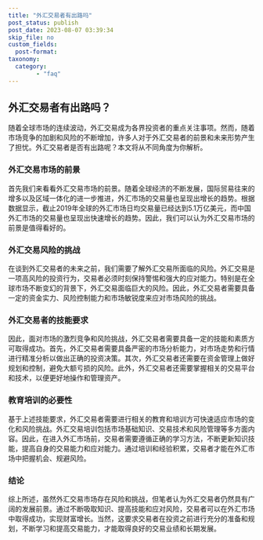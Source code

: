 ```yaml
---
title: "外汇交易者有出路吗"
post_status: publish
post_date: 2023-08-07 03:39:34
skip_file: no
custom_fields: 
  post-format: 
taxonomy:
  category:
        - "faq"
---
```


## 外汇交易者有出路吗？

随着全球市场的连续波动，外汇交易成为各界投资者的重点关注事项。然而，随着市场竞争的加剧和风险的不断增加，许多人对于外汇交易者的前景和未来形势产生了担忧。外汇交易者是否有出路呢？本文将从不同角度为你解析。

### 外汇交易市场的前景

首先我们来看看外汇交易市场的前景。随着全球经济的不断发展，国际贸易往来的增多以及区域一体化的进一步推进，外汇市场的交易量也呈现出增长的趋势。根据数据显示，截止2019年全球的外汇市场日均交易量已经达到5.1万亿美元，而中国外汇市场的交易量也呈现出快速增长的趋势。因此，我们可以认为外汇交易市场的前景是值得看好的。

### 外汇交易风险的挑战

在谈到外汇交易者的未来之前，我们需要了解外汇交易所面临的风险。外汇交易是一项高风险的投资行为，交易者必须时刻保持警惕和强大的应对能力。特别是在全球市场不断变幻的背景下，外汇交易面临巨大的风险。因此，外汇交易者需要具备一定的资金实力、风险控制能力和市场敏锐度来应对市场风险的挑战。

### 外汇交易者的技能要求

因此，面对市场的激烈竞争和风险挑战，外汇交易者需要具备一定的技能和素质方可取得成功。首先，外汇交易者需要具备严密的市场分析能力，对市场走势和行情进行精准分析以做出正确的投资决策。其次，外汇交易者还需要在资金管理上做好规划和控制，避免大额亏损的风险。此外，外汇交易者还需要掌握相关的交易平台和技术，以便更好地操作和管理资产。

### 教育培训的必要性

基于上述技能要求，外汇交易者需要进行相关的教育和培训方可快速适应市场的变化和风险挑战。外汇交易培训包括市场基础知识、交易技术和风险管理等多方面内容。因此，在进入外汇市场前，交易者需要遵循正确的学习方法，不断更新知识技能，提高自身的交易能力和应对能力。通过培训和经验积累，交易者才能在外汇市场中把握机会、规避风险。

### 结论

综上所述，虽然外汇交易市场存在风险和挑战，但笔者认为外汇交易者仍然具有广阔的发展前景。通过不断吸取知识、提高技能和应对风险，交易者可以在外汇市场中取得成功，实现财富增长。当然，这要求交易者在投资之前进行充分的准备和规划，不断学习和提高交易能力，才能取得良好的交易业绩和长期发展。
